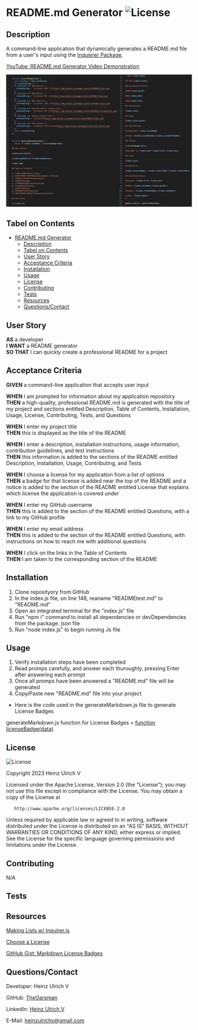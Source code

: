 # README.md Generator   ![License](https://img.shields.io/badge/License-Apache%202.0-blue.svg)
## Description
A command-line application that dynamically generates a README.md file from a user's input using the [Inquierer Package](https://www.npmjs.com/package/inquirer/v/8.2.4).

[YouTube: README.md Generator Video Demonstration](https://youtu.be/Oqe-QMF2NqM)

![Alt text](./images/MRKDWN.jpg)

## Tabel on Contents
- [README.md Generator   ](#readmemd-generator---)
  - [Description](#description)
  - [Tabel on Contents](#tabel-on-contents)
  - [User Story](#user-story)
  - [Acceptance Criteria](#acceptance-criteria)
  - [Installation](#installation)
  - [Usage](#usage)
  - [License](#license)
  - [Contributing](#contributing)
  - [Tests](#tests)
  - [Resources](#resources)
  - [Questions/Contact](#questionscontact)

## User Story
**AS** a developer <br>
**I WANT** a README generator <br>
**SO THAT** I can quickly create a professional README for a project

## Acceptance Criteria
**GIVEN** a command-line application that accepts user input

**WHEN** I am prompted for information about my application repository <br>
**THEN** a high-quality, professional README.md is generated with the title of my project and sections entitled Description, Table of Contents, Installation, Usage, License, Contributing, Tests, and Questions

**WHEN** I enter my project title <br>
**THEN** this is displayed as the title of the README

**WHEN** I enter a description, installation instructions, usage information, contribution guidelines, and test instructions <br>
**THEN** this information is added to the sections of the README entitled Description, Installation, Usage, Contributing, and Tests

**WHEN** I choose a license for my application from a list of options <br>
**THEN** a badge for that license is added near the top of the README and a notice is added to the section of the README entitled License that explains which license the application is covered under

**WHEN** I enter my GitHub username <br>
**THEN** this is added to the section of the README entitled Questions, with a link to my GitHub profile

**WHEN** I enter my email address <br>
**THEN** this is added to the section of the README entitled Questions, with instructions on how to reach me with additional questions

**WHEN** I click on the links in the Table of Contents <br>
**THEN** I am taken to the corresponding section of the README

## Installation
1) Clone reposityory from GitHub
2) In the index.js file, on line 148, reaname "READMEtest.md" to "README.md"
3) Open an integrated terminal for the "index.js" file
4) Run "npm i" command to install all dependencies or devDependencies from the package. json file
5) Run "node index.js" to begin running Js file

## Usage

1) Verify installation steps have been completed
2) Read promps carefully, and answer each thuroughly, pressing Enter after answering each prompt
3) Once all promps have been answered a "README.md" file will be generated
4) Copy/Paste new "README.md" file into your project


* Here is the code used in the generateMarkdown.js file to generate License Badges
  
generateMarkdown.js function for License Badges =
  [function licenseBadge(data)](https://github.com/TheOarsman/README-Generator/blob/3eca79a8bfa63ae587d0ee5f459b5adc3a14d5e2/utils/generateMarkdown.js#L2-L24)

## License
![License](https://img.shields.io/badge/License-Apache%202.0-blue.svg)

   Copyright 2023 Heinz Ulrich V

   Licensed under the Apache License, Version 2.0 (the "License");
   you may not use this file except in compliance with the License.
   You may obtain a copy of the License at

       http://www.apache.org/licenses/LICENSE-2.0

   Unless required by applicable law or agreed to in writing, software
   distributed under the License is distributed on an "AS IS" BASIS,
   WITHOUT WARRANTIES OR CONDITIONS OF ANY KIND, either express or implied.
   See the License for the specific language governing permissions and
   limitations under the License.

## Contributing
N/A

## Tests

## Resources

[Making Lists w/ Inquirer.js](https://www.digitalocean.com/community/tutorials/nodejs-interactive-command-line-prompts)

[Choose a License](https://choosealicense.com/licenses/)

[GitHub Gist: Markdown License Badges](https://gist.github.com/kofiav/c1059e1075b67582e86b07aa9759e20d)

## Questions/Contact
Developer: Heinz Ulrich V

GitHub: [TheOarsman](https://www.github.com/TheOarsman)

LinkedIn: [Heinz Ulrich V](https://www.linkedin.com/in/heinz-ulrich-v-3a3486a0/)

E-Mail: <heinzulrichv@gmail.com>
